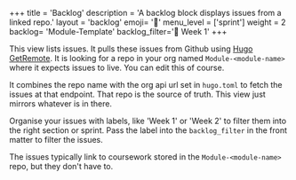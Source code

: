 +++
title = 'Backlog'
description = 'A backlog block displays issues from a linked repo.'
layout = 'backlog'
emoji= '🥞'
menu_level = ['sprint']
weight = 2
backlog= 'Module-Template'
backlog_filter='📅 Week 1'
+++

This view lists issues. It pulls these issues from Github using [Hugo GetRemote](https://gohugo.io/functions/resources/getremote/). It is looking for a repo in your org named `Module-<module-name>` where it expects issues to live. You can edit this of course.

It combines the repo name with the org api url set in `hugo.toml` to fetch the issues at that endpoint. That repo is the source of truth. This view just mirrors whatever is in there.

Organise your issues with labels, like 'Week 1' or 'Week 2' to filter them into the right section or sprint. Pass the label into the `backlog_filter` in the front matter to filter the issues.

The issues typically link to coursework stored in the `Module-<module-name>` repo, but they don't have to.

